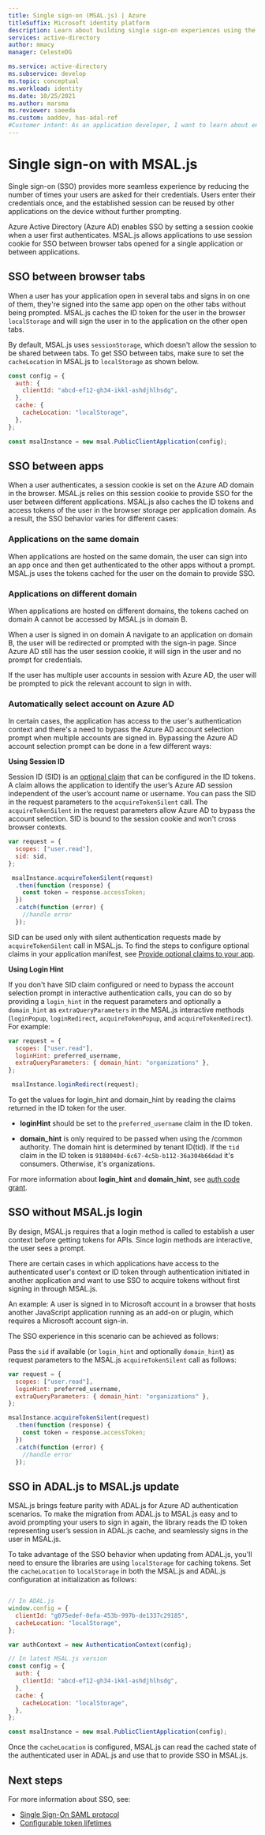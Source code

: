 ```yaml
---
title: Single sign-on (MSAL.js) | Azure
titleSuffix: Microsoft identity platform
description: Learn about building single sign-on experiences using the Microsoft Authentication Library for JavaScript (MSAL.js).
services: active-directory
author: mmacy
manager: CelesteDG

ms.service: active-directory
ms.subservice: develop
ms.topic: conceptual
ms.workload: identity
ms.date: 10/25/2021
ms.author: marsma
ms.reviewer: saeeda
ms.custom: aaddev, has-adal-ref
#Customer intent: As an application developer, I want to learn about enabling single sign on experiences with MSAL.js library so I can decide if this platform meets my application development needs and requirements.
---
```


# Single sign-on with MSAL.js

Single sign-on (SSO) provides more seamless experience by reducing the number of times your users are asked for their credentials. Users enter their credentials once, and the established session can be reused by other applications on the device without further prompting. 

Azure Active Directory (Azure AD) enables SSO by setting a session cookie when a user first authenticates. MSAL.js allows applications to use session cookie for SSO between browser tabs opened for a single application or between applications.

## SSO between browser tabs

When a user has your application open in several tabs and signs in on one of them, they're signed into the same app open on the other tabs without being prompted. MSAL.js caches the ID token for the user in the browser `localStorage` and will sign the user in to the application on the other open tabs.

By default, MSAL.js uses `sessionStorage`, which doesn't allow the session to be shared between tabs. To get SSO between tabs, make sure to set the `cacheLocation` in MSAL.js to `localStorage` as shown below.

```javascript
const config = {
  auth: {
    clientId: "abcd-ef12-gh34-ikkl-ashdjhlhsdg",
  },
  cache: {
    cacheLocation: "localStorage",
  },
};

const msalInstance = new msal.PublicClientApplication(config);
```

## SSO between apps

When a user authenticates, a session cookie is set on the Azure AD domain in the browser. MSAL.js relies on this session cookie to provide SSO for the user between different applications. MSAL.js also caches the ID tokens and access tokens of the user in the browser storage per application domain. As a result, the SSO behavior varies for different cases:

### Applications on the same domain

When applications are hosted on the same domain, the user can sign into an app once and then get authenticated to the other apps without a prompt. MSAL.js uses the tokens cached for the user on the domain to provide SSO.

### Applications on different domain

When applications are hosted on different domains, the tokens cached on domain A cannot be accessed by MSAL.js in domain B.

When a user is signed in on domain A navigate to an application on domain B, the user will be redirected or prompted with the sign-in page. Since Azure AD still has the user session cookie, it will sign in the user and no prompt for credentials.

If the user has multiple user accounts in session with Azure AD, the user will be prompted to pick the relevant account to sign in with.

### Automatically select account on Azure AD

In certain cases, the application has access to the user's authentication context and there's a need to bypass the Azure AD account selection prompt when multiple accounts are signed in. Bypassing the Azure AD account selection prompt can be done in a few different ways:

**Using Session ID**

Session ID (SID) is an [optional claim](active-directory-optional-claims.md) that can be configured in the ID tokens. A claim allows the application to identify the user’s Azure AD session independent of the user’s account name or username. You can pass the SID in the request parameters to the `acquireTokenSilent` call. The `acquireTokenSilent` in the request parameters allow Azure AD to bypass the account selection. SID is bound to the session cookie and won't cross browser contexts.

```javascript
var request = {
  scopes: ["user.read"],
  sid: sid,
};

 msalInstance.acquireTokenSilent(request)
  .then(function (response) {
    const token = response.accessToken;
  })
  .catch(function (error) {
    //handle error
  });
```

SID can be used only with silent authentication requests made by `acquireTokenSilent` call in MSAL.js. To find the steps to configure optional claims in your application manifest, see [Provide optional claims to your app](active-directory-optional-claims.md).

**Using Login Hint**

If you don't have SID claim configured or need to bypass the account selection prompt in interactive authentication calls, you can do so by providing a `login_hint` in the request parameters and optionally a `domain_hint` as `extraQueryParameters` in the MSAL.js interactive methods (`loginPopup`, `loginRedirect`, `acquireTokenPopup`, and `acquireTokenRedirect`). For example:

```javascript
var request = {
  scopes: ["user.read"],
  loginHint: preferred_username,
  extraQueryParameters: { domain_hint: "organizations" },
};

 msalInstance.loginRedirect(request);
```

To get the values for login_hint and domain_hint by reading the claims returned in the ID token for the user.

- **loginHint** should be set to the `preferred_username` claim in the ID token.

- **domain_hint** is only required to be passed when using the /common authority. The domain hint is determined by tenant ID(tid). If the `tid` claim in the ID token is `9188040d-6c67-4c5b-b112-36a304b66dad` it's consumers. Otherwise, it's organizations.

For more information about **login_hint** and **domain_hint**, see [auth code grant](v2-oauth2-auth-code-flow.md).

## SSO without MSAL.js login

By design, MSAL.js requires that a login method is called to establish a user context before getting tokens for APIs. Since login methods are interactive, the user sees a prompt.

There are certain cases in which applications have access to the authenticated user's context or ID token through authentication initiated in another application and want to use SSO to acquire tokens without first signing in through MSAL.js.

An example: A user is signed in to Microsoft account in a browser that hosts another JavaScript application running as an add-on or plugin, which requires a Microsoft account sign-in.

The SSO experience in this scenario can be achieved as follows:

Pass the `sid` if available (or `login_hint` and optionally `domain_hint`) as request parameters to the MSAL.js `acquireTokenSilent` call as follows:

```javascript
var request = {
  scopes: ["user.read"],
  loginHint: preferred_username,
  extraQueryParameters: { domain_hint: "organizations" },
};

msalInstance.acquireTokenSilent(request)
  .then(function (response) {
    const token = response.accessToken;
  })
  .catch(function (error) {
    //handle error
  });
```

## SSO in ADAL.js to MSAL.js update

MSAL.js brings feature parity with ADAL.js for Azure AD authentication scenarios. To make the migration from ADAL.js to MSAL.js easy and to avoid prompting your users to sign in again, the library reads the ID token representing user’s session in ADAL.js cache, and seamlessly signs in the user in MSAL.js.

To take advantage of the SSO behavior when updating from ADAL.js, you'll need to ensure the libraries are using `localStorage` for caching tokens. Set the `cacheLocation` to `localStorage` in both the MSAL.js and ADAL.js configuration at initialization as follows:

```javascript

// In ADAL.js
window.config = {
  clientId: "g075edef-0efa-453b-997b-de1337c29185",
  cacheLocation: "localStorage",
};

var authContext = new AuthenticationContext(config);

// In latest MSAL.js version
const config = {
  auth: {
    clientId: "abcd-ef12-gh34-ikkl-ashdjhlhsdg",
  },
  cache: {
    cacheLocation: "localStorage",
  },
};

const msalInstance = new msal.PublicClientApplication(config);
```

Once the `cacheLocation` is configured, MSAL.js can read the cached state of the authenticated user in ADAL.js and use that to provide SSO in MSAL.js.

## Next steps

For more information about SSO, see:

- [Single Sign-On SAML protocol](single-sign-on-saml-protocol.md)
- [Configurable token lifetimes](active-directory-configurable-token-lifetimes.md)

